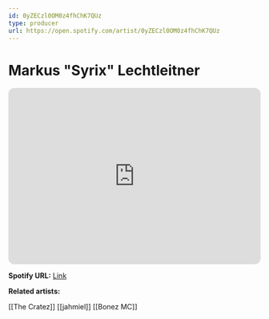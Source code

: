```yaml
---
id: 0yZECzl0OM0z4fhChK7QUz
type: producer
url: https://open.spotify.com/artist/0yZECzl0OM0z4fhChK7QUz
---
```

# Markus "Syrix" Lechtleitner

<iframe style="border-radius:12px" src="https://open.spotify.com/embed/artist/0yZECzl0OM0z4fhChK7QUz" width="100%" height="352" frameBorder="0" allowfullscreen="" allow="autoplay; clipboard-write; encrypted-media; fullscreen; picture-in-picture" loading="lazy"></iframe>

**Spotify URL:** [Link](https://open.spotify.com/artist/0yZECzl0OM0z4fhChK7QUz)

**Related artists:**

[[The Cratez]]
[[jahmiel]]
[[Bonez MC]]
